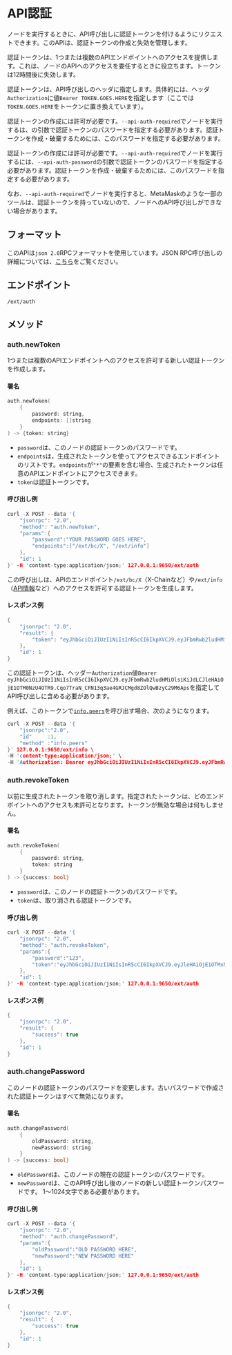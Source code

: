 # API認証

ノードを実行するときに、API呼び出しに認証トークンを付けるようにリクエストできます。このAPIは、認証トークンの作成と失効を管理します。

認証トークンは、1つまたは複数のAPIエンドポイントへのアクセスを提供します。これは、ノードのAPIへのアクセスを委任するときに役立ちます。トークンは12時間後に失効します。

認証トークンは、API呼び出しのヘッダに指定します。具体的には、ヘッダ`Authorization`に値`Bearer TOKEN.GOES.HERE`を指定します（ここでは`TOKEN.GOES.HERE`をトークンに置き換えています）。

認証トークンの作成には許可が必要です。`--api-auth-required`でノードを実行するは、の引数で認証トークンのパスワードを指定する必要があります。認証トークンを作成・破棄するためには、このパスワードを指定する必要があります。

認証トークンの作成には許可が必要です。`--api-auth-required`でノードを実行するには、`--api-auth-password`の引数で認証トークンのパスワードを指定する必要があります。認証トークンを作成・破棄するためには、このパスワードを指定する必要があります。

なお、`--api-auth-required`でノードを実行すると、MetaMaskのような一部のツールは、認証トークンを持っていないので、ノードへのAPI呼び出しができない場合があります。

## フォーマット

このAPIは`json 2.0`RPCフォーマットを使用しています。JSON RPC呼び出しの詳細については、[こちら](issuing-api-calls.md)をご覧ください。

## エンドポイント

```text
/ext/auth
```

## メソッド

### auth.newToken

1つまたは複数のAPIエンドポイントへのアクセスを許可する新しい認証トークンを作成します。

#### **署名**

```cpp
auth.newToken(
    {
        password: string,
        endpoints: []string
    }
) -> {token: string}
```

* `password`は、このノードの認証トークンのパスワードです。　　
* `endpoints`は，生成されたトークンを使ってアクセスできるエンドポイントのリストです。`endpoints`が`"*"`の要素を含む場合、生成されたトークンは任意のAPIエンドポイントにアクセスできます。
* `token`は認証トークンです。

#### **呼び出し例**

```cpp
curl -X POST --data '{
    "jsonrpc": "2.0",
    "method": "auth.newToken",
    "params":{
        "password":"YOUR PASSWORD GOES HERE",
        "endpoints":["/ext/bc/X", "/ext/info"]
    },
    "id": 1
}' -H 'content-type:application/json;' 127.0.0.1:9650/ext/auth
```

この呼び出しは、APIのエンドポイント`/ext/bc/X`（X-Chainなど）や`/ext/info`（[API情報](info-api.md)など）へのアクセスを許可する認証トークンを生成します。

#### **レスポンス例**

```cpp
{
    "jsonrpc": "2.0",
    "result": {
        "token": "eyJhbGciOiJIUzI1NiIsInR5cCI6IkpXVCJ9.eyJFbmRwb2ludHMiOlsiKiJdLCJleHAiOjE1OTM0NzU4OTR9.Cqo7TraN_CFN13q3ae4GRJCMgd8ZOlQwBzyC29M6Aps"
    },
    "id": 1
}
```

この認証トークンは、ヘッダー`Authorization`値`Bearer eyJhbGciOiJIUzI1NiIsInR5cCI6IkpXVCJ9.eyJFbmRwb2ludHMiOlsiKiJdLCJleHAiOjE1OTM0NzU4OTR9.Cqo7TraN_CFN13q3ae4GRJCMgd8ZOlQwBzyC29M6Aps`を指定してAPI呼び出しに含める必要があります。



例えば、このトークンで[`info.peers`](info-api.md#info-peers)を呼び出す場合、次のようになります。

```cpp
curl -X POST --data '{
    "jsonrpc":"2.0",
    "id"     :1,
    "method" :"info.peers"
}' 127.0.0.1:9650/ext/info \
-H 'content-type:application/json;' \
-H 'Authorization: Bearer eyJhbGciOiJIUzI1NiIsInR5cCI6IkpXVCJ9.eyJFbmRwb2ludHMiOlsiKiJdLCJleHAiOjE1OTM0NzU4OTR9.Cqo7TraN_CFN13q3ae4GRJCMgd8ZOlQwBzyC29M6Aps'
```

### auth.revokeToken

以前に生成されたトークンを取り消します。指定されたトークンは、どのエンドポイントへのアクセスも未許可となります。トークンが無効な場合は何もしません。

#### **署名**

```cpp
auth.revokeToken(
    {
        password: string,
        token: string
    }
) -> {success: bool}
```

* `password`は、このノードの認証トークンのパスワードです。　　
* `token`は、取り消される認証トークンです。

#### **呼び出し例**

```cpp
curl -X POST --data '{
    "jsonrpc": "2.0",
    "method": "auth.revokeToken",
    "params":{
        "password":"123",
        "token":"eyJhbGciOiJIUzI1NiIsInR5cCI6IkpXVCJ9.eyJleHAiOjE1OTMxNzIzMjh9.qZVNhH6AMQ_LpbXnPbTFEL6Vm5EM5FLU-VEKpYBH3k4"
    },
    "id": 1
}' -H 'content-type:application/json;' 127.0.0.1:9650/ext/auth
```

#### **レスポンス例**

```cpp
{
    "jsonrpc": "2.0",
    "result": {
        "success": true
    },
    "id": 1
}
```

### auth.changePassword

このノードの認証トークンのパスワードを変更します。古いパスワードで作成された認証トークンはすべて無効になります。

#### **署名**

```cpp
auth.changePassword(
    {
        oldPassword: string,
        newPassword: string
    }
) -> {success: bool}
```

* `oldPassword`は、このノードの現在の認証トークンのパスワードです。
* `newPassword`は、このAPI呼び出し後のノードの新しい認証トークンパスワードです。 1〜1024文字である必要があります。

#### **呼び出し例**

```cpp
curl -X POST --data '{
    "jsonrpc": "2.0",
    "method": "auth.changePassword",
    "params":{
        "oldPassword":"OLD PASSWORD HERE",
        "newPassword":"NEW PASSWORD HERE"
    },
    "id": 1
}' -H 'content-type:application/json;' 127.0.0.1:9650/ext/auth
```

#### **レスポンス例**

```cpp
{
    "jsonrpc": "2.0",
    "result": {
        "success": true
    },
    "id": 1
}
```

